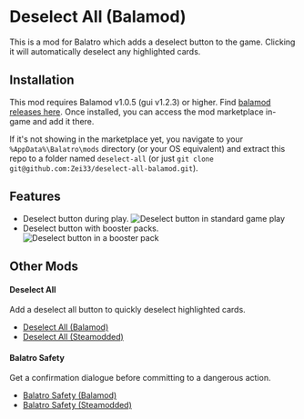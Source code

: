 # Deselect All (Balamod)
This is a mod for Balatro which adds a deselect button to the game. Clicking it will automatically deselect any highlighted cards.

## Installation
This mod requires Balamod v1.0.5 (gui v1.2.3) or higher. Find [balamod releases here](https://github.com/balamod/balamod-gui). Once installed, you can access the mod marketplace in-game and add it there.

If it's not showing in the marketplace yet, you navigate to your `%AppData%\Balatro\mods` directory (or your OS equivalent) and extract this repo to a folder named `deselect-all` (or just `git clone git@github.com:Zei33/deselect-all-balamod.git`).

## Features
- Deselect button during play.
![Deselect button in standard game play](https://i.imgur.com/sy2yoT4.png)
- Deselect button with booster packs.
![Deselect button in a booster pack](https://i.imgur.com/XKIIm8c.png)

## Other Mods
#### Deselect All
Add a deselect all button to quickly deselect highlighted cards.
- [Deselect All (Balamod)](https://github.com/Zei33/deselect-all-balamod)
- [Deselect All (Steamodded)](https://github.com/Zei33/deselect-all-steamodded)
#### Balatro Safety
Get a confirmation dialogue before committing to a dangerous action.
- [Balatro Safety (Balamod)](https://github.com/Zei33/balatro-safety-balamod)
- [Balatro Safety (Steamodded)](https://github.com/Zei33/balatro-safety-steamodded)